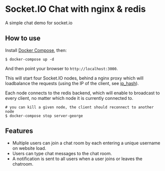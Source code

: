 
# Socket.IO Chat with nginx & redis

A simple chat demo for socket.io

## How to use

Install [Docker Compose](https://docs.docker.com/compose/install/), then:

```
$ docker-compose up -d
```

And then point your browser to `http://localhost:3000`.

This will start four Socket.IO nodes, behind a nginx proxy which will loadbalance the requests (using the IP of the client, see [ip_hash](http://nginx.org/en/docs/http/ngx_http_upstream_module.html#ip_hash)).

Each node connects to the redis backend, which will enable to broadcast to every client, no matter which node it is currently connected to.

```
# you can kill a given node, the client should reconnect to another node
$ docker-compose stop server-george
```

## Features

- Multiple users can join a chat room by each entering a unique username
on website load.
- Users can type chat messages to the chat room.
- A notification is sent to all users when a user joins or leaves
the chatroom.
